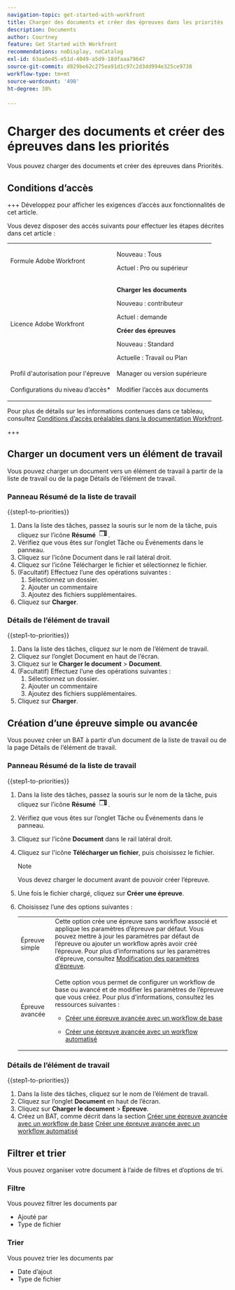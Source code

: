 ```yaml
---
navigation-topic: get-started-with-workfront
title: Charger des documents et créer des épreuves dans les priorités
description: Documents
author: Courtney
feature: Get Started with Workfront
recommendations: noDisplay, noCatalog
exl-id: 63aa5e45-e51d-4049-a5d9-18dfaaa79647
source-git-commit: d829be62c275ea91d1c97c2d3dd994e325ce9738
workflow-type: tm+mt
source-wordcount: '498'
ht-degree: 38%

---
```


# Charger des documents et créer des épreuves dans les priorités

Vous pouvez charger des documents et créer des épreuves dans Priorités.

## Conditions d’accès

+++ Développez pour afficher les exigences d’accès aux fonctionnalités de cet article.

Vous devez disposer des accès suivants pour effectuer les étapes décrites dans cet article :

<table style="table-layout:auto"> 
 <col> 
 <col> 
 <tbody> 
  <tr> 
   <td role="rowheader">Formule Adobe Workfront</td> 
   <td> 
   <p>Nouveau : Tous </p>
   <p>Actuel : Pro ou supérieur</p>
   </td> 
  </tr> 
  <tr> 
   <td role="rowheader">Licence Adobe Workfront</td> 
   <td> 
      <p><strong>Charger les documents</strong></p>
   <p>Nouveau : contributeur</p>
   <p>Actuel : demande</p>
      <p><strong>Créer des épreuves</strong></p>
        <p>Nouveau : Standard</p>
     <p>Actuelle : Travail ou Plan</p>
   </td> 
  </tr> 
  <tr> 
   <td role="rowheader">Profil d'autorisation pour l'épreuve </td> 
   <td>Manager ou version supérieure</td> 
  </tr> 
  <tr> 
   <td role="rowheader">Configurations du niveau d’accès*</td> 
   <td> <p>Modifier l’accès aux documents</p> </td> 
  </tr> 
 </tbody> 
</table>

Pour plus de détails sur les informations contenues dans ce tableau, consultez [Conditions d’accès préalables dans la documentation Workfront](/help/quicksilver/administration-and-setup/add-users/access-levels-and-object-permissions/access-level-requirements-in-documentation.md).

+++

## Charger un document vers un élément de travail

Vous pouvez charger un document vers un élément de travail à partir de la liste de travail ou de la page Détails de l’élément de travail.

### Panneau Résumé de la liste de travail


{{step1-to-priorities}}

1. Dans la liste des tâches, passez la souris sur le nom de la tâche, puis cliquez sur l’icône **Résumé** ![icône Ouvrir le résumé](assets/summary-icon.png).
1. Vérifiez que vous êtes sur l’onglet Tâche ou Événements dans le panneau.
1. Cliquez sur l’icône Document dans le rail latéral droit.
1. Cliquez sur l’icône Télécharger le fichier et sélectionnez le fichier.
1. (Facultatif) Effectuez l’une des opérations suivantes :
   1. Sélectionnez un dossier.
   1. Ajouter un commentaire
   1. Ajoutez des fichiers supplémentaires.
1. Cliquez sur **Charger**.

### Détails de l’élément de travail

{{step1-to-priorities}}

1. Dans la liste des tâches, cliquez sur le nom de l’élément de travail.
1. Cliquez sur l’onglet Document en haut de l’écran.
1. Cliquez sur le **Charger le document** > **Document**.
1. (Facultatif) Effectuez l’une des opérations suivantes :
   1. Sélectionnez un dossier.
   1. Ajouter un commentaire
   1. Ajoutez des fichiers supplémentaires.
1. Cliquez sur **Charger**.


## Création d’une épreuve simple ou avancée

Vous pouvez créer un BAT à partir d’un document de la liste de travail ou de la page Détails de l’élément de travail.

### Panneau Résumé de la liste de travail


{{step1-to-priorities}}

1. Dans la liste des tâches, passez la souris sur le nom de la tâche, puis cliquez sur l’icône **Résumé** ![icône Ouvrir le résumé](assets/summary-icon.png).
1. Vérifiez que vous êtes sur l’onglet Tâche ou Événements dans le panneau.
1. Cliquez sur l’icône **Document** dans le rail latéral droit.
1. Cliquez sur l&#39;icône **Télécharger un fichier**, puis choisissez le fichier.

   >[!NOTE]
   >
   >Vous devez charger le document avant de pouvoir créer l’épreuve.


1. Une fois le fichier chargé, cliquez sur **Créer une épreuve**.
1. Choisissez l’une des options suivantes :

   <table style="table-layout:auto"> 
    <col> 
    <col> 
    <tbody> 
     <tr> 
      <td role="rowheader">Épreuve simple</td> 
      <td>Cette option crée une épreuve sans workflow associé et applique les paramètres d’épreuve par défaut. Vous pouvez mettre à jour les paramètres par défaut de l’épreuve ou ajouter un workflow après avoir créé l’épreuve. Pour plus d’informations sur les paramètres d’épreuve, consultez <a href="/help/quicksilver/review-and-approve-work/proofing/managing-proofs-within-workfront/edit-proof-settings.md" class="MCXref xref">Modification des paramètres d’épreuve</a>.</td> 
     </tr> 
     <tr> 
      <td role="rowheader">Épreuve avancée</td> 
      <td> <p>Cette option vous permet de configurer un workflow de base ou avancé et de modifier les paramètres de l’épreuve que vous créez. Pour plus d’informations, consultez les ressources suivantes : </p> 
       <ul> 
        <li><p><a href="/help/quicksilver/review-and-approve-work/proofing/creating-proofs-within-workfront/configure-basic-proof-workflow.md" class="MCXref xref">Créer une épreuve avancée avec un workflow de base</a> </p> </li> 
        <li> <p><a href="/help/quicksilver/review-and-approve-work/proofing/creating-proofs-within-workfront/create-automated-proof-workflow.md" class="MCXref xref">Créer une épreuve avancée avec un workflow automatisé</a></p></li> 
       </ul>
        </td> 
     </tr> 
    </tbody> 
   </table>

### Détails de l’élément de travail

{{step1-to-priorities}}

1. Dans la liste des tâches, cliquez sur le nom de l’élément de travail.
1. Cliquez sur l’onglet **Document** en haut de l’écran.
1. Cliquez sur **Charger le document** > **Épreuve**.
1. Créez un BAT, comme décrit dans la section
   [Créer une épreuve avancée avec un workflow de base](/help/quicksilver/review-and-approve-work/proofing/creating-proofs-within-workfront/configure-basic-proof-workflow.md)
   [Créer une épreuve avancée avec un workflow automatisé](/help/quicksilver/review-and-approve-work/proofing/creating-proofs-within-workfront/create-automated-proof-workflow.md)

<!--

## Open a proof



## Edit a document

Edit name

Add description

manage

Add new version, open proof, edit, download, move, share, remove
-->

## Filtrer et trier

Vous pouvez organiser votre document à l’aide de filtres et d’options de tri.

### Filtre

Vous pouvez filtrer les documents par

* Ajouté par
* Type de fichier

### Trier

Vous pouvez trier les documents par

* Date d’ajout
* Type de fichier
